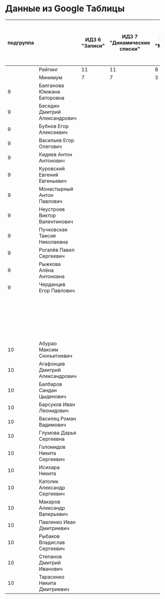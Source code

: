 # Данные из Google Таблицы

| подгруппа |  | ИДЗ 6 "Записи" | ИДЗ 7 "Динамические списки" | ИДЗ 8 "Модули" | ИДЗ 9 "Битовые маски в С++" | ИДЗ СУММА | КР 1 | КР 2 | Коллоквиум | 25.фев | 04.мар | 11.мар | 18.мар | 25.мар | 01.апр | 08.апр | Tue Apr 15 2025 00:00:00 GMT+1000 (Vladivostok Standard Time) | Tue Apr 22 2025 00:00:00 GMT+1000 (Vladivostok Standard Time) | Tue Apr 29 2025 00:00:00 GMT+1000 (Vladivostok Standard Time) | 06.май | 13.май | 20.май | 27.май | Tue Jun 03 2025 00:00:00 GMT+1000 (Vladivostok Standard Time) | Tue Jun 10 2025 00:00:00 GMT+1000 (Vladivostok Standard Time) | Tue Jun 17 2025 00:00:00 GMT+1000 (Vladivostok Standard Time) | Tue Jun 24 2025 00:00:00 GMT+1000 (Vladivostok Standard Time) | Tue Jul 01 2025 00:00:00 GMT+1000 (Vladivostok Standard Time) | Посещения | Общие задания | Конспект | Сумма баллов |
| --- | --- | --- | --- | --- | --- | --- | --- | --- | --- | --- | --- | --- | --- | --- | --- | --- | --- | --- | --- | --- | --- | --- | --- | --- | --- | --- | --- | --- | --- | --- | --- | --- |
|  | Рейтинг | 11 | 11 | 8 | 11 | 41 | 12 | 12 | 15 |  |  |  |  |  |  |  |  |  |  |  |  |  |  |  |  |  |  |  | 4 | 12 | 4 | 100 |
|  | Минимум | 7 | 7 | 3 | 7 | 24 | 8 | 8 | 9 |  |  |  |  |  |  |  |  |  |  |  |  |  |  |  |  |  |  |  | 3 | 7 | 2 | 61 |
| 9 | Балганова Юмжана Баторовна |  |  |  |  | 0 |  |  |  | 1 |  |  |  |  |  |  |  |  |  |  |  |  |  |  |  |  |  |  | 0.4 |  |  | 0.4 |
| 9 | Беседин Дмитрий Александрович |  |  |  |  | 0 |  |  |  | 1 |  |  |  |  |  |  |  |  |  |  |  |  |  |  |  |  |  |  | 0.4 |  |  | 0.4 |
| 9 | Бубнов Егор Алексеевич |  |  |  |  | 0 |  |  |  | 1 |  |  |  |  |  |  |  |  |  |  |  |  |  |  |  |  |  |  | 0.4 |  |  | 0.4 |
| 9 | Васильев Егор Олегович |  |  |  |  | 0 |  |  |  | 1 |  |  |  |  |  |  |  |  |  |  |  |  |  |  |  |  |  |  | 0.4 |  |  | 0.4 |
| 9 | Кидяев Антон Антонович |  |  |  |  | 0 |  |  |  | 1 |  |  |  |  |  |  |  |  |  |  |  |  |  |  |  |  |  |  | 0.4 |  |  | 0.4 |
| 9 | Куровский Евгений Евгеньевич |  |  |  |  | 0 |  |  |  | 1 |  |  |  |  |  |  |  |  |  |  |  |  |  |  |  |  |  |  | 0.4 |  |  | 0.4 |
| 9 | Монастырный Антон Павлович |  |  |  |  | 0 |  |  |  | 1 |  |  |  |  |  |  |  |  |  |  |  |  |  |  |  |  |  |  | 0.4 |  |  | 0.4 |
| 9 | Неустроев Виктор Валентинович |  |  |  |  | 0 |  |  |  | 1 |  |  |  |  |  |  |  |  |  |  |  |  |  |  |  |  |  |  | 0.4 |  |  | 0.4 |
| 9 | Пучковская Таисия Николаевна |  |  |  |  | 0 |  |  |  | 1 |  |  |  |  |  |  |  |  |  |  |  |  |  |  |  |  |  |  | 0.4 |  |  | 0.4 |
| 9 | Рогалёв Павел Сергеевич |  |  |  |  | 0 |  |  |  | 1 |  |  |  |  |  |  |  |  |  |  |  |  |  |  |  |  |  |  | 0.4 |  |  | 0.4 |
| 9 | Рыжкова Алёна Антоновна |  |  |  |  | 0 |  |  |  | 1 |  |  |  |  |  |  |  |  |  |  |  |  |  |  |  |  |  |  | 0.4 |  |  | 0.4 |
| 9 | Черданцев Егор Павлович |  |  |  |  | 0 |  |  |  | 1 |  |  |  |  |  |  |  |  |  |  |  |  |  |  |  |  |  |  | 0.4 |  |  | 0.4 |
|  |  |  |  |  |  |  |  |  |  | 22.фев | 01.мар | 15.мар | 22.мар | 29.мар | 05.апр | Sat Apr 12 2025 00:00:00 GMT+1000 (Vladivostok Standard Time) | Sat Apr 19 2025 00:00:00 GMT+1000 (Vladivostok Standard Time) | Sat Apr 26 2025 00:00:00 GMT+1000 (Vladivostok Standard Time) | 03.май | 10.май | 17.май | 24.май | 31.май | Sat Jun 07 2025 00:00:00 GMT+1000 (Vladivostok Standard Time) | Sat Jun 14 2025 00:00:00 GMT+1000 (Vladivostok Standard Time) | Sat Jun 21 2025 00:00:00 GMT+1000 (Vladivostok Standard Time) | Sat Jun 28 2025 00:00:00 GMT+1000 (Vladivostok Standard Time) | Sat Jul 05 2025 00:00:00 GMT+1000 (Vladivostok Standard Time) | 366443 |  |  |  |
| 10 | Абурао Максим Сюнъитиевич |  |  |  |  | 0 |  |  |  |  |  |  |  |  |  |  |  |  |  |  |  |  |  |  |  |  |  |  | 0.2 |  |  | 0.2 |
| 10 | Агафонцев Дмитрий Александрович |  |  |  |  | 0 |  |  |  |  |  |  |  |  |  |  |  |  |  |  |  |  |  |  |  |  |  |  | 0.2 |  |  | 0.2 |
| 10 | Балбаров Сандан Цыденович |  |  |  |  | 0 |  |  |  |  |  |  |  |  |  |  |  |  |  |  |  |  |  |  |  |  |  |  | 0.2 |  |  | 0.2 |
| 10 | Барсуков Иван Леонидович |  |  |  |  | 0 |  |  |  |  |  |  |  |  |  |  |  |  |  |  |  |  |  |  |  |  |  |  | 0.2 |  |  | 0.2 |
| 10 | Василец Роман Вадимович |  |  |  |  | 0 |  |  |  |  |  |  |  |  |  |  |  |  |  |  |  |  |  |  |  |  |  |  | 0.2 |  |  | 0.2 |
| 10 | Глумова Дарья Сергеевна |  |  |  |  | 0 |  |  |  |  |  |  |  |  |  |  |  |  |  |  |  |  |  |  |  |  |  |  | 0.2 |  |  | 0.2 |
| 10 | Голомидов Никита Сергеевич |  |  |  |  | 0 |  |  |  |  |  |  |  |  |  |  |  |  |  |  |  |  |  |  |  |  |  |  | 0.2 |  |  | 0.2 |
| 10 | Исихара Никита |  |  |  |  | 0 |  |  |  |  |  |  |  |  |  |  |  |  |  |  |  |  |  |  |  |  |  |  | 0.2 |  |  | 0.2 |
| 10 | Католик Александр Сергеевич |  |  |  |  | 0 |  |  |  |  |  |  |  |  |  |  |  |  |  |  |  |  |  |  |  |  |  |  | 0.2 |  |  | 0.2 |
| 10 | Макаров Александр Валерьевич |  |  |  |  | 0 |  |  |  |  |  |  |  |  |  |  |  |  |  |  |  |  |  |  |  |  |  |  | 0.2 |  |  | 0.2 |
| 10 | Павленко Иван Дмитриевич |  |  |  |  | 0 |  |  |  |  |  |  |  |  |  |  |  |  |  |  |  |  |  |  |  |  |  |  | 0.2 |  |  | 0.2 |
| 10 | Рыбаков Владислав Сергеевич |  |  |  |  | 0 |  |  |  |  |  |  |  |  |  |  |  |  |  |  |  |  |  |  |  |  |  |  | 0.2 |  |  | 0.2 |
| 10 | Степанов Дмитрий Иванович |  |  |  |  | 0 |  |  |  |  |  |  |  |  |  |  |  |  |  |  |  |  |  |  |  |  |  |  | 0.2 |  |  | 0.2 |
| 10 | Тарасенко Никита Дмитриевич |  |  |  |  | 0 |  |  |  |  |  |  |  |  |  |  |  |  |  |  |  |  |  |  |  |  |  |  | 0.2 |  |  | 0.2 |
